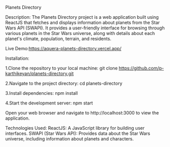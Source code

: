 Planets Directory

Description:
The Planets Directory project is a web application built using ReactJS that fetches and displays information about planets from the Star Wars API (SWAPI). It provides a user-friendly interface for browsing through various planets in the Star Wars universe, along with details about each planet's climate, population, terrain, and residents.

Live Demo:https://aquera-planets-directory.vercel.app/

Installation:

1.Clone the repository to your local machine:
git clone https://github.com/p-karthikeyan/planets-directory.git

2.Navigate to the project directory:
cd planets-directory

3.Install dependencies:
npm install

4.Start the development server:
npm start

Open your web browser and navigate to http://localhost:3000 to view the application.

Technologies Used:
ReactJS: A JavaScript library for building user interfaces.
SWAPI (Star Wars API): Provides data about the Star Wars universe, including information about planets and characters.